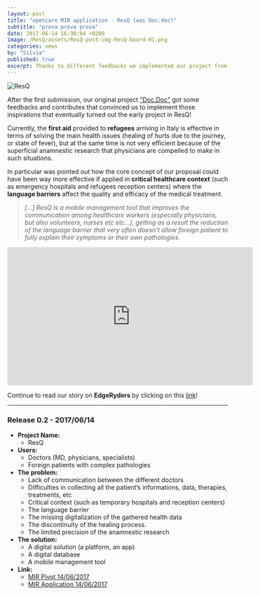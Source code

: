 ```yaml
---
layout: post
title: "opencare MIR application - ResQ (was Doc.doc)"
subtitle: "prova prova prova"
date: 2017-06-14 16:30:04 +0200
image: /ResQ/assets/ResQ-post-img-ResQ-board-01.png
categories: news
by: "Silvia"
published: true
excerpt: Thanks to different feedbacks we implemented our project from Doc.doc to ResQ.
---
```


<img src="https://opencarecc.github.io/ResQ/assets/ResQ-post-img-ResQ-board-01.png" alt="ResQ">

After the first submission, our original project  ["Doc.Doc"](https://edgeryders.eu/t/mir-application-doc-doc-now-resq/6578) got some feedbacks and contributes that convinced us to implement those inspirations that eventually turned out the early project in ResQ!

Currently, the <b>first aid</b> provided to <b>refugees</b> arriving in Italy is effective in terms of solving the main health issues (healing of hurts due to the journey, or state of fever), but at the same time is not very efficient because of the superficial anamnestic research that physicians are compelled to make in such situations.

In particular was pointed out how the core concept of our proposal could have been way more effective if applied in <b>critical healthcare context</b> (such as emergency hospitals and refugees reception centers) where the <b>language barriers</b> affect the quality and efficacy of the medical treatment.

<blockquote><i>[...] ResQ is a mobile management tool that improves the communication among healthcare workers (especially physicians, but also volunteers, nurses etc etc...), getting as a result the reduction of the language barrier that very often doesn’t allow foreign patient to fully explain their symptoms or their own pathologies.</i></blockquote>

<iframe width="560" height="315" src="https://www.youtube.com/embed/MZSMi316E-Y" frameborder="0" allowfullscreen></iframe>

Continue to read our story on <b>EdgeRyders</b> by clicking on this [link](https://edgeryders.eu/t/mir-application-resq-was-doc-doc/833)!

***

### Release 0.2 - 2017/06/14

* <b>Project Name:</b>
  * ResQ
* <b>Users:</b>
  * Doctors (MD, physicians, specialists)
  * Foreign patients with complex pathologies
* <b>The problem:</b>
  * Lack of communication between the different doctors
  * Difficulties in collecting all the patient’s informations, data, therapies, treatments, etc
  * Critical context (such as temporary hospitals and reception centers)
  * The language barrier
  * The missing digitalization of the gathered health data
  * The discontinuity of the healing process.
  * The limited precision of the anamnestic research
* <b>The solution:</b>
  * A digital solution (a platform, an app)
  * A digital database
  * A mobile management tool
* <b>Link:</b>
  * [MIR Pivot 14/06/2017](https://edgeryders.eu/t/mir-application-doc-doc-now-resq/6578/6)
  * [MIR Application 14/06/2017](https://edgeryders.eu/t/mir-application-resq-was-doc-doc/833)
